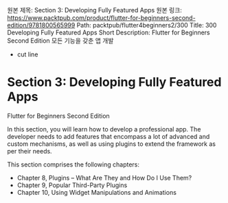 원본 제목: Section 3: Developing Fully Featured Apps
원본 링크: https://www.packtpub.com/product/flutter-for-beginners-second-edition/9781800565999
Path:
packtpub/flutter4beginners2/300
Title:
300 Developing Fully Featured Apps
Short Description:
Flutter for Beginners Second Edition 모든 기능을 갖춘 앱 개발

- cut line


# Section 3: Developing Fully Featured Apps
Flutter for Beginners Second Edition

In this section, you will learn how to develop a professional app. The developer needs to add features that encompass a lot of advanced and custom mechanisms, as well as using plugins to extend the framework as per their needs.

This section comprises the following chapters:

- Chapter 8, Plugins – What Are They and How Do I Use Them?
- Chapter 9, Popular Third-Party Plugins
- Chapter 10, Using Widget Manipulations and Animations

